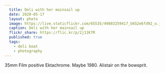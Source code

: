 ```yaml
---
  title: Deli with her mainsail up
  date: 2020-05-17
  layout: photo
  image: https://live.staticflickr.com/65535/49883259417_b652e6fd92_o.jpg
  caption: Deli with her mainsail up
  flickr_share: https://flic.kr/p/2j11K7R
  published: true
  tags:
    - deli boat
    - photography
---
```


35mm Film positive Ektachrome. Maybe 1980. Alistair on the bowsprit.